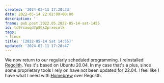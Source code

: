 ```yaml
---
created: '2024-02-11 17:20:33'
date: 2022-05-14 22:02:00+00:00
description: ''
fname: pub.post.2022.05.2022-05-14-sat-1455
id: tc9rxauqd7p86k2prxecolk
tags:
- linux
title: '[2022-05-14 Sat 14:55]'
updated: '2024-02-11 17:20:47'
---
```


We now return to our regularly scheduled programming. I reinstalled [Regolith](https://regolith-linux.org/). Yes it's based on Ubuntu 20.04. In my case that's a plus, since some proprietary tools I rely on have not been updated for 22.04. I feel like I have what I need with [Homebrew](https://brew.sh) over Regolith.